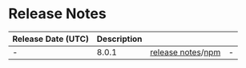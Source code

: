# Release Notes

| Release Date (UTC) | Description |  |  |
| :-- | :-- | :--: | :-- |
| - | 8.0.1 | [release notes](8.0.1/README.md)/[npm](https://www.npmjs.com/package/@dagonmetric/angular-build/v/8.0.1) | - |
